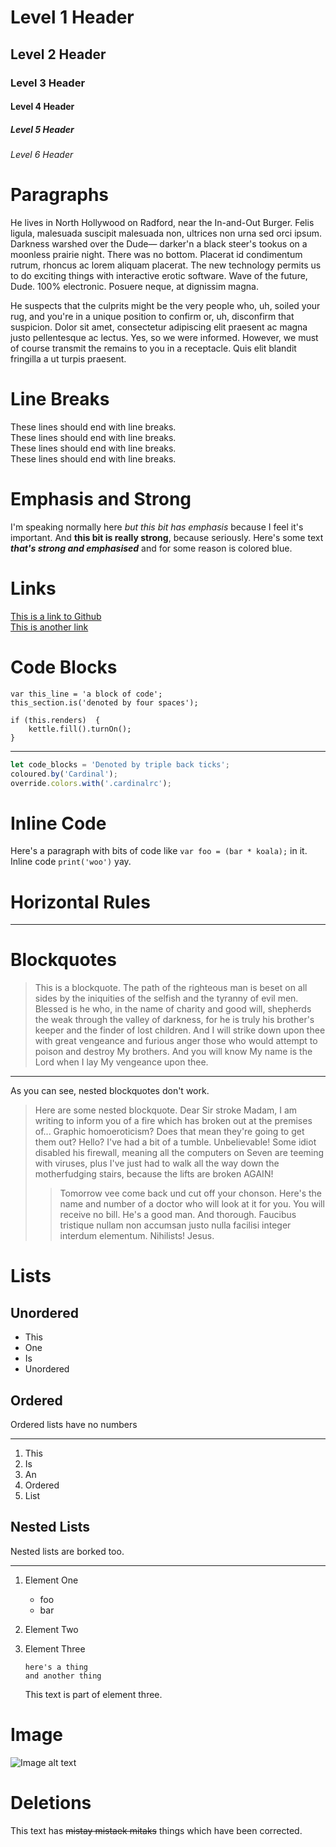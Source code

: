 
# Level 1 Header #
## Level 2 Header ##
### Level 3 Header ###
#### Level 4 Header ####
##### Level 5 Header #####
###### Level 6 Header ######

# Paragraphs #

He lives in North Hollywood on Radford, near the In-and-Out Burger. Felis ligula, malesuada suscipit malesuada non, ultrices non urna sed orci ipsum. Darkness warshed over the Dude— darker'n a black steer's tookus on a moonless prairie night. There was no bottom. Placerat id condimentum rutrum, rhoncus ac lorem aliquam placerat. The new technology permits us to do exciting things with interactive erotic software. Wave of the future, Dude. 100% electronic. Posuere neque, at dignissim magna.

He suspects that the culprits might be the very people who, uh, soiled your rug, and you're in a unique position to confirm or, uh, disconfirm that suspicion. Dolor sit amet, consectetur adipiscing elit praesent ac magna justo pellentesque ac lectus. Yes, so we were informed. However, we must of course transmit the remains to you in a receptacle. Quis elit blandit fringilla a ut turpis praesent.

# Line Breaks #

These lines should end with line breaks.  
These lines should end with line breaks.  
These lines should end with line breaks.  
These lines should end with line breaks.  

# Emphasis and Strong #

I'm speaking normally here *but this bit has emphasis* because I feel it's important. And **this bit is really strong**, because seriously. Here's some text ***that's strong and emphasised*** and for some reason is colored blue.

# Links #

[This is a link to Github](http://github.com)  
[This is another link](http://example.com)

# Code Blocks #

    var this_line = 'a block of code';
    this_section.is('denoted by four spaces');
    
    if (this.renders)  {
        kettle.fill().turnOn();
    }

------------

```js
let code_blocks = 'Denoted by triple back ticks';
coloured.by('Cardinal');
override.colors.with('.cardinalrc');
```

# Inline Code #

Here's a paragraph with bits of code like `var foo = (bar * koala);` in it. Inline code `print('woo')` yay.

# Horizontal Rules #

---------------

# Blockquotes #

 > This is a blockquote. The path of the righteous man is beset on all sides by the iniquities of the selfish and the tyranny of evil men. Blessed is he who, in the name of charity and good will, shepherds the weak through the valley of darkness, for he is truly his brother's keeper and the finder of lost children. And I will strike down upon thee with great vengeance and furious anger those who would attempt to poison and destroy My brothers. And you will know My name is the Lord when I lay My vengeance upon thee.

----------------

As you can see, nested blockquotes don't work.

 > Here are some nested blockquote. Dear Sir stroke Madam, I am writing to inform you of a fire which has broken out at the premises of... Graphic homoeroticism? Does that mean they're going to get them out? Hello? I've had a bit of a tumble. Unbelievable! Some idiot disabled his firewall, meaning all the computers on Seven are teeming with viruses, plus I've just had to walk all the way down the motherfudging stairs, because the lifts are broken AGAIN!
 > 
 > > Tomorrow vee come back und cut off your chonson. Here's the name and number of a doctor who will look at it for you. You will receive no bill. He's a good man. And thorough. Faucibus tristique nullam non accumsan justo nulla facilisi integer interdum elementum. Nihilists! Jesus.


# Lists #

## Unordered ##

* This
* One
* Is
* Unordered

## Ordered ##

Ordered lists have no numbers

---------------

1. This
2. Is
3. An
4. Ordered
5. List

## Nested Lists ##

Nested lists are borked too.

----------------

 1. Element One

      * foo
      * bar

 2. Element Two

 3. Element Three

        here's a thing
        and another thing

    This text is part of element three.

# Image #

![Image alt text](foo.jpg "Image title")

# Deletions #

This text has ~~mistay mistaek mitaks~~ things which have been corrected.